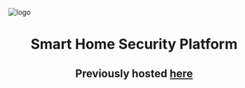 ![logo](https://raw.githubusercontent.com/roomi-develop/roomi/master/documentation/Branding/roomi-branding/roomi--logo.png)
<h1 align="center">Smart Home Security Platform</h1>
<h2 align="center">Previously hosted <a href="https://github.com/jacobladan/roomi">here</a></h2>
